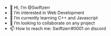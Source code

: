 - 👋 Hi, I’m @Swiftzerr
- 👀 I’m interested in Web Development
- 🌱 I’m currently learning C++ and Javascript
- 💞️ I’m looking to collaborate on any project
- 📫 How to reach me: Swiftzerr#0001 on discord
